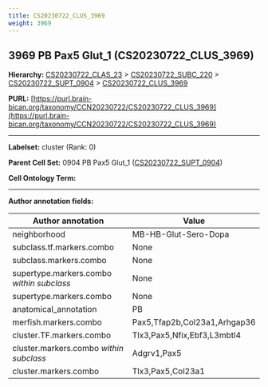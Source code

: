 ```yaml
---
title: CS20230722_CLUS_3969
weight: 3969
---
```

## 3969 PB Pax5 Glut_1 (CS20230722_CLUS_3969)
<b>Hierarchy: </b>
[CS20230722_CLAS_23](../CS20230722_CLAS_23) >
[CS20230722_SUBC_220](../CS20230722_SUBC_220) >
[CS20230722_SUPT_0904](../CS20230722_SUPT_0904) >
[CS20230722_CLUS_3969](../CS20230722_CLUS_3969)

**PURL:** [https://purl.brain-bican.org/taxonomy/CCN20230722/CS20230722_CLUS_3969](https://purl.brain-bican.org/taxonomy/CCN20230722/CS20230722_CLUS_3969)

---


**Labelset:** cluster (Rank: 0)

**Parent Cell Set:** 0904 PB Pax5 Glut_1 ([CS20230722_SUPT_0904](../CS20230722_SUPT_0904))



**Cell Ontology Term:** 

[MARKER GENES.]: #


---

[TRANSFERRED ANNOTATIONS.]: #


[AUTHOR ANNOTATION FIELDS.]: #


**Author annotation fields:**

| Author annotation | Value |
|-------------------|-------|
|neighborhood|MB-HB-Glut-Sero-Dopa|
|subclass.tf.markers.combo|None|
|subclass.markers.combo|None|
|supertype.markers.combo _within subclass_|None|
|supertype.markers.combo|None|
|anatomical_annotation|PB|
|merfish.markers.combo|Pax5,Tfap2b,Col23a1,Arhgap36|
|cluster.TF.markers.combo|Tlx3,Pax5,Nfix,Ebf3,L3mbtl4|
|cluster.markers.combo _within subclass_|Adgrv1,Pax5|
|cluster.markers.combo|Tlx3,Pax5,Col23a1|
